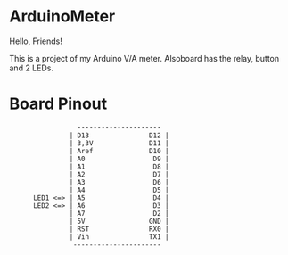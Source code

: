# ArduinoMeter

Hello, Friends!

This is a project of my Arduino V/A meter. Alsoboard has the relay, button and 2 LEDs.
# Board Pinout
                     ---------------------
                   | D13               D12 |
                   | 3,3V              D11 |
                   | Aref              D10 |
                   | A0                 D9 |
                   | A1                 D8 |
                   | A2                 D7 |
                   | A3                 D6 |
                   | A4                 D5 |
          LED1 <=> | A5                 D4 |
          LED2 <=> | A6                 D3 |
                   | A7                 D2 |
                   | 5V                GND |
                   | RST               RX0 |
                   | Vin               TX1 | 
                    ----------------------
